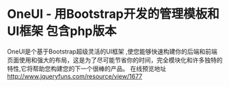 # OneUI - 用Bootstrap开发的管理模板和UI框架 包含php版本
OneUI是个基于Bootstrap超级灵活的UI框架 ,使您能够快速构建你的后端和前端页面使用和强大的布局，这是为了尽可能节省你的时间，完全模块化和许多独特的特性,它将帮助您构建您的下一个很棒的产品。
在线预览地址 http://www.jqueryfuns.com/resource/view/1677
